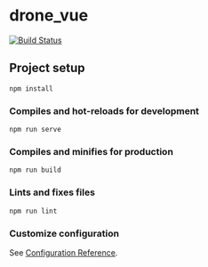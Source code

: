 # drone_vue
[![Build Status](https://cloud.drone.io/api/badges/pujianguo/drone_vue/status.svg)](https://cloud.drone.io/pujianguo/drone_vue)

## Project setup
```
npm install
```

### Compiles and hot-reloads for development
```
npm run serve
```

### Compiles and minifies for production
```
npm run build
```

### Lints and fixes files
```
npm run lint
```

### Customize configuration
See [Configuration Reference](https://cli.vuejs.org/config/).
